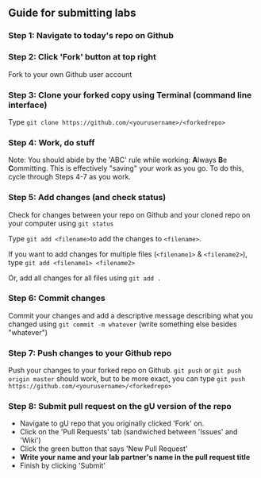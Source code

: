 ## Guide for submitting labs

### **Step 1: Navigate to today's repo on Github**

### **Step 2: Click 'Fork' button at top right**
Fork to your own Github user account

### **Step 3: Clone your forked copy using Terminal (command line interface)**
Type `git clone https://github.com/<yourusername>/<forkedrepo>`

### **Step 4: Work, do stuff**
Note: You should abide by the 'ABC' rule while working: **A**lways **B**e **C**ommitting. This is effectively "saving" your work as you go. To do this, cycle through Steps 4-7 as you work.

### **Step 5: Add changes (and check status)**
Check for changes between your repo on Github and your cloned repo on your computer using `git status`

Type `git add <filename>`to add the changes to `<filename>`.

If you want to add changes for multiple files (`<filename1>` & `<filename2>`), type `git add <filename1> <filename2>`

Or, add all changes for all files using `git add .`

### **Step 6: Commit changes**
Commit your changes and add a descriptive message describing what you changed using `git commit -m whatever` (write something else besides "whatever")

### **Step 7: Push changes to your Github repo**
Push your changes to your forked repo on Github. `git push`  or `git push origin master` should work, but to be more exact, you can type `git push https://github.com/<yourusername>/<forkedrepo>`

### **Step 8: Submit pull request on the gU version of the repo**
+ Navigate to gU repo that you originally clicked 'Fork' on.
+ Click on the 'Pull Requests' tab (sandwiched between 'Issues' and 'Wiki')
+ Click the green button that says 'New Pull Request'
+ **Write your name and your lab partner's name in the pull request title**
+ Finish by clicking 'Submit'
